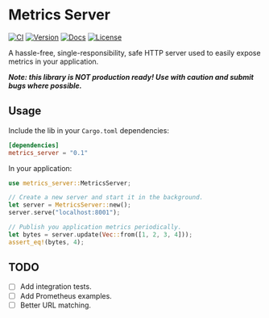 # Metrics Server

[![CI](https://github.com/syscll/metrics_server/actions/workflows/ci.yml/badge.svg)](https://github.com/syscll/metrics_server/actions/workflows/ci.yml)
[![Version](https://img.shields.io/crates/v/metrics_server.svg)](https://crates.io/crates/metrics_server)
[![Docs](https://docs.rs/metrics_server/badge.svg)](https://docs.rs/metrics_server)
[![License](https://img.shields.io/badge/license-MIT-blue.svg)](https://github.com/syscll/metrics_server/blob/main/LICENSE)

A hassle-free, single-responsibility, safe HTTP server used to easily expose metrics in your application.

_**Note: this library is NOT production ready! Use with caution and submit bugs where possible.**_

## Usage

Include the lib in your `Cargo.toml` dependencies:
```toml
[dependencies]
metrics_server = "0.1"
```

In your application:
```rust
use metrics_server::MetricsServer;

// Create a new server and start it in the background.
let server = MetricsServer::new();
server.serve("localhost:8001");

// Publish you application metrics periodically.
let bytes = server.update(Vec::from([1, 2, 3, 4]));
assert_eq!(bytes, 4);
```

## TODO
- [ ] Add integration tests.
- [ ] Add Prometheus examples.
- [ ] Better URL matching.
